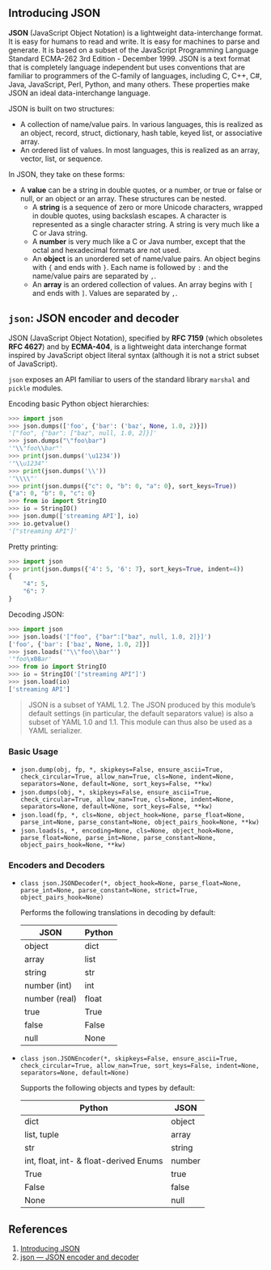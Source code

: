 ## Introducing JSON

**JSON** (JavaScript Object Notation) is a lightweight data-interchange format. It is easy for humans to read and write. It is easy for machines to parse and generate. It is based on a subset of the JavaScript Programming Language Standard ECMA-262 3rd Edition - December 1999. JSON is a text format that is completely language independent but uses conventions that are familiar to programmers of the C-family of languages, including C, C++, C#, Java, JavaScript, Perl, Python, and many others. These properties make JSON an ideal data-interchange language.

JSON is built on two structures:

- A collection of name/value pairs. In various languages, this is realized as an object, record, struct, dictionary, hash table, keyed list, or associative array.
- An ordered list of values. In most languages, this is realized as an array, vector, list, or sequence.

In JSON, they take on these forms:

- A **value** can be a string in double quotes, or a number, or true or false or null, or an object or an array. These structures can be nested.
    - A **string** is a sequence of zero or more Unicode characters, wrapped in double quotes, using backslash escapes. A character is represented as a single character string. A string is very much like a C or Java string.
    - A **number** is very much like a C or Java number, except that the octal and hexadecimal formats are not used.
    - An **object** is an unordered set of name/value pairs. An object begins with `{` and ends with `}`. Each name is followed by `:` and the name/value pairs are separated by `,`.
    - An **array** is an ordered collection of values. An array begins with `[` and ends with `]`. Values are separated by `,`.

## `json`: JSON encoder and decoder

JSON (JavaScript Object Notation), specified by **RFC 7159** (which obsoletes **RFC 4627**) and by **ECMA-404**, is a lightweight data interchange format inspired by JavaScript object literal syntax (although it is not a strict subset of JavaScript).

`json` exposes an API familiar to users of the standard library `marshal` and `pickle` modules.

Encoding basic Python object hierarchies:

```python
>>> import json
>>> json.dumps(['foo', {'bar': ('baz', None, 1.0, 2)}])
'["foo", {"bar": ["baz", null, 1.0, 2]}]'
>>> json.dumps("\"foo\bar")
'"\\"foo\\bar"'
>>> print(json.dumps('\u1234'))
'"\\u1234"'
>>> print(json.dumps('\\'))
'"\\\\"'
>>> print(json.dumps({"c": 0, "b": 0, "a": 0}, sort_keys=True))
{"a": 0, "b": 0, "c": 0}
>>> from io import StringIO
>>> io = StringIO()
>>> json.dump(['streaming API'], io)
>>> io.getvalue()
'["streaming API"]'
```

Pretty printing:

```python
>>> import json
>>> print(json.dumps({'4': 5, '6': 7}, sort_keys=True, indent=4))
{
    "4": 5,
    "6": 7
}
```

Decoding JSON:

```python
>>> import json
>>> json.loads('["foo", {"bar":["baz", null, 1.0, 2]}]')
['foo', {'bar': ['baz', None, 1.0, 2]}]
>>> json.loads('"\\"foo\\bar"')
'"foo\x08ar'
>>> from io import StringIO
>>> io = StringIO('["streaming API"]')
>>> json.load(io)
['streaming API']
```

> JSON is a subset of YAML 1.2. The JSON produced by this module’s default settings (in particular, the default separators value) is also a subset of YAML 1.0 and 1.1. This module can thus also be used as a YAML serializer.

### Basic Usage

- `json.dump(obj, fp, *, skipkeys=False, ensure_ascii=True, check_circular=True, allow_nan=True, cls=None, indent=None, separators=None, default=None, sort_keys=False, **kw)`
- `json.dumps(obj, *, skipkeys=False, ensure_ascii=True, check_circular=True, allow_nan=True, cls=None, indent=None, separators=None, default=None, sort_keys=False, **kw)`
- `json.load(fp, *, cls=None, object_hook=None, parse_float=None, parse_int=None, parse_constant=None, object_pairs_hook=None, **kw)`
- `json.loads(s, *, encoding=None, cls=None, object_hook=None, parse_float=None, parse_int=None, parse_constant=None, object_pairs_hook=None, **kw)`

### Encoders and Decoders

- `class json.JSONDecoder(*, object_hook=None, parse_float=None, parse_int=None, parse_constant=None, strict=True, object_pairs_hook=None)`

    Performs the following translations in decoding by default:

    | JSON | Python |
    | --- | --- |
    | object | dict |
    | array | list |
    | string | str |
    | number (int) | int |
    | number (real) | float |
    | true | True |
    | false | False |
    | null | None |

- `class json.JSONEncoder(*, skipkeys=False, ensure_ascii=True, check_circular=True, allow_nan=True, sort_keys=False, indent=None, separators=None, default=None)`

    Supports the following objects and types by default:

    | Python | JSON |
    | --- | --- |
    | dict | object |
    | list, tuple | array |
    | str | string |
    | int, float, int- & float-derived Enums | number |
    | True | true |
    | False | false |
    | None | null |

## References

1. [Introducing JSON](https://www.json.org/json-en.html)
2. [json — JSON encoder and decoder](https://docs.python.org/3.7/library/json.html)
